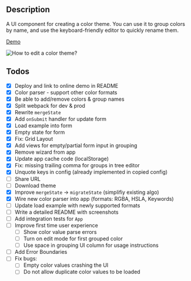 ## Description

A UI component for creating a color theme. You can use it to group colors by name, and use the keyboard-friendly editor to quickly rename them.

[Demo](https://melted-powder.surge.sh/)

![How to edit a color theme?](assets/howto-edit-color-theme.gif)

## Todos

- [x] Deploy and link to online demo in README
- [x] Color parser - support other color formats
- [x] Be able to add/remove colors & group names
- [x] Split webpack for dev & prod
- [x] Rewrite `mergeState`
- [x] Add `onSubmit` handler for update form
- [x] Load example into form
- [x] Empty state for form
- [x] Fix: Grid Layout
- [x] Add views for empty/partial form input in grouping
- [x] Remove wizard from app
- [x] Update app cache code (localStorage)
- [x] Fix: missing trailing comma for groups in tree editor
- [x] Unquote keys in config (already implemented in copied config)
- [ ] Share URL
- [ ] Download theme
- [x] Improve `mergeState` -> `migrateState` (simplifiy existing algo)
- [x] Wire new color parser into app (formats: RGBA, HSLA, Keywords)
- [ ] Update load example with newly supported formats
- [ ] Write a detailed README with screenshots
- [ ] Add integration tests for `App`
- [ ] Improve first time user experience
  - [ ] Show color value parse errors
  - [ ] Turn on edit mode for first grouped color
  - [ ] Use space in grouping UI column for usage instructions
- [ ] Add Error Boundaries
- [ ] Fix bugs:
  - [ ] Empty color values crashing the UI
  - [ ] Do not allow duplicate color values to be loaded
